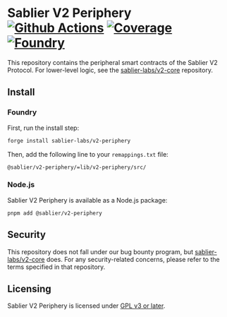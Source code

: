 # Sablier V2 Periphery [![Github Actions][gha-badge]][gha] [![Coverage][codecov-badge]][codecov] [![Foundry][foundry-badge]][foundry]

[gha]: https://github.com/sablier-labs/v2-periphery/actions
[gha-badge]: https://github.com/sablier-labs/v2-periphery/actions/workflows/ci.yml/badge.svg
[codecov]: https://codecov.io/gh/sablier-labs/v2-periphery
[codecov-badge]: https://codecov.io/gh/sablier-labs/v2-periphery/branch/main/graph/badge.svg?token=8RAKSWLIC1
[foundry]: https://getfoundry.sh/
[foundry-badge]: https://img.shields.io/badge/Built%20with-Foundry-FFDB1C.svg

This repository contains the peripheral smart contracts of the Sablier V2 Protocol. For lower-level logic, see the
[sablier-labs/v2-core](https://github.com/sablier-labs/v2-core) repository.

## Install

### Foundry

First, run the install step:

```sh
forge install sablier-labs/v2-periphery
```

Then, add the following line to your `remappings.txt` file:

```text
@sablier/v2-periphery/=lib/v2-periphery/src/
```

### Node.js

Sablier V2 Periphery is available as a Node.js package:

```shell
pnpm add @sablier/v2-periphery
```

## Security

This repository does not fall under our bug bounty program, but
[sablier-labs/v2-core](https://github.com/sablier-labs/v2-core) does. For any security-related concerns, please refer to
the terms specified in that repository.

## Licensing

Sablier V2 Periphery is licensed under [GPL v3 or later](./LICENSE.md).
